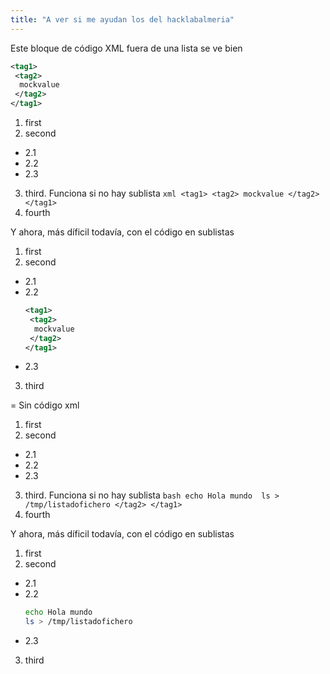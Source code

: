 ```yaml
---
title: "A ver si me ayudan los del hacklabalmeria"
---
```


Este bloque de código XML fuera de una lista se ve bien

``` xml
<tag1>
 <tag2>
  mockvalue
 </tag2>
</tag1>
```
1. first
2. second
  * 2.1
  * 2.2
  * 2.3
3. third. Funciona si no hay sublista
       ``` xml
       <tag1>
        <tag2>
         mockvalue
        </tag2>
       </tag1>
       ```
4. fourth

Y ahora, más díficil todavía, con el código en sublistas

1. first
2. second
  * 2.1
  * 2.2
       ``` xml
       <tag1>
        <tag2>
         mockvalue
        </tag2>
       </tag1>
       ```
  * 2.3
3. third

= Sin código xml

1. first
2. second
  * 2.1
  * 2.2
  * 2.3
3. third. Funciona si no hay sublista
       ``` bash
       echo Hola mundo 
       ls > /tmp/listadofichero
        </tag2>
       </tag1>
       ```
4. fourth

Y ahora, más díficil todavía, con el código en sublistas

1. first
2. second
  * 2.1
  * 2.2
       ``` bash
       echo Hola mundo 
       ls > /tmp/listadofichero
       ```
  * 2.3
3. third

